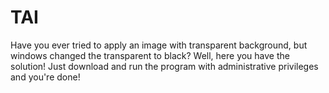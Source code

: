 # TAI
Have you ever tried to apply an image with transparent background, but windows changed the transparent to black? Well, here you have the solution! Just download and run the program with administrative privileges and you're done!
